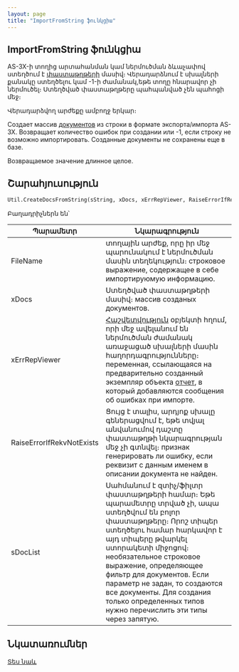 ```yaml
---
layout: page
title: "ImportFromString ֆունկցիա"
---
```


## ImportFromString ֆունկցիա


AS-3X-ի տողից արտահանման կամ ներմուծման ձևաչափով ստեղծում է [փաստաթղթերի](../Asdoc.md) մասիվ։
Վերադարձնում է սխալների քանակը ստեղծելու կամ -1-ի ժամանակ,եթե տողը հնարավոր չի ներմուծել։ Ստեղծված փաստաթղթերը պահպանված չեն պահոցի մեջ։

Վերադարձվող արժեքը ամբողջ երկար։

Создает массив [документов](../Asdoc.md) из строки в формате экспорта/импорта AS-3X. Возвращает количество ошибок при создании или -1, если строку не возможно импортировать. Созданные документы не сохранены еще в базе.

Возвращаемое значение длинное целое.

## Շարահյուսություն

```vb
Util.CreateDocsFromString(sString, xDocs, xErrRepViewer, RaiseErrorIfRekvNotExists, [sDocList])
```

Բաղադրիչներն են՝

| Պարամետր | Նկարագրություն |
|--|--|
| FileName | տողային արժեք, որը իր մեջ պարունակում է ներմուծման մասին տեղեկություն։ строковое выражение, содержащее в себе импортируюмую информацию. |
| xDocs | Ստեղծված փաստաթղթերի մասիվ։ массив созданых документов. |
| xErrRepViewer | [Հաշվետվություն](../AsRepViewer.md) օբյեկտի հղում, որի մեջ ավելանում են ներմուծման ժամանակ առաջացած սխալների մասին հաղորդագրությունները։ переменная, ссылающаяся на предварительно созданный экземпляр объекта [отчет](../AsRepViewer.md), в который добавляются сообщения об ошибках при импорте. |
| RaiseErrorIfRekvNotExists | Ցույց է տալիս, արդյոք սխալը գեներացվում է, եթե տվյալ անվանումով դաշտը փաստաթղթի նկարագրության մեջ չի գտնվել։ признак генерировать ли ошибку, если реквизит с данным именем в описании документа не найден. |
| sDocList | Սահմանում է զտիչ/ֆիլտր փաստաթղթերի համար։ Եթե պարամետրը տրված չի, ապա ստեղծվում են բոլոր փաստաթղթերը։ Որոշ տիպեր ստեղծելու համար հարկավոր է այդ տիպերը թվարկել ստորակետի միջոցով։ необязательное строковое выражение, определяющее фильтр для документов. Если параметр не задан, то создаются все документы. Для создания только определенных типов нужно перечислить эти типы через запятую. |



## Նկատառումներ

[Տես նաև](../../functions.html)

